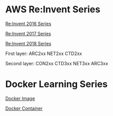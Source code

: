 # AWS Re:Invent Series 

[Re:Invent 2016 Series ](https://jefferyliangnz.github.io/AWS-Docker-Open-Session/2016index.html)

[Re:Invent 2017 Series ](https://jefferyliangnz.github.io/AWS-Docker-Open-Session/2017index.html)

[Re:Invent 2018 Series ](https://jefferyliangnz.github.io/AWS-Docker-Open-Session/2018index.html)

First layer: ARC2xx NET2xx CTD2xx

Second layer: CON2xx CTD3xx NET3xx ARC3xx

# Docker Learning Series

[Docker Image](docker_image.md)

[Docker Container](docker_image.md)
